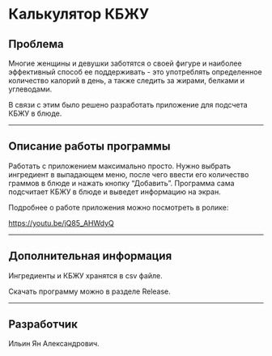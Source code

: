# Калькулятор КБЖУ 
 
## Проблема 
 
Многие женщины и девушки заботятся о своей фигуре и наиболее эффективный способ ее поддерживать - это употреблять определенное количество калорий в день, а также следить за жирами, белками и углеводами. 
 
В связи с этим было решено разработать приложение для подсчета КБЖУ в блюде. 
 
--- 
 
## Описание работы программы 
 
Работать с приложением максимально просто. Нужно выбрать ингредиент в выпадающем меню, после чего ввести его количество граммов в блюде и нажать кнопку “Добавить”. Программа сама подсчитает КБЖУ в блюде и выведет информацию на экран. 
 
Подробнее о работе приложения можно посмотреть в ролике: 
 
https://youtu.be/jQ85_AHWdyQ 
 
--- 
 
## Дополнительная информация 
 
Ингредиенты и КБЖУ хранятся в csv файле. 
 
Скачать программу можно в разделе Release. 
 
--- 
 
## Разработчик 
 
Ильин Ян Александрович.
